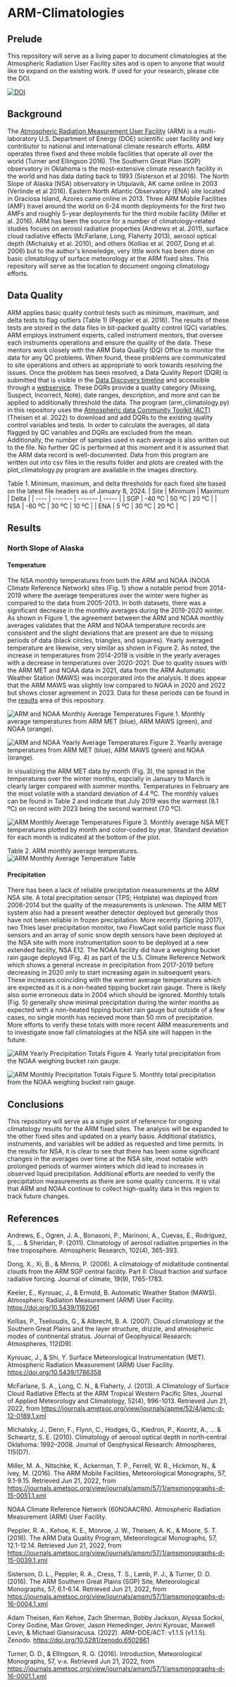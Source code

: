 # ARM-Climatologies
## Prelude
This repository will serve as a living paper to document climatologies at the Atmospheric Radiation User Facility sites and is open to anyone that would like to expand on the existing work.  If used for your research, please cite the DOI.

[![DOI](https://zenodo.org/badge/505950468.svg)](https://zenodo.org/badge/latestdoi/505950468)

## Background
The [Atmospheric Radiation Measurement User Facility](https://arm.gov/) (ARM) is a multi-laboratory U.S. Department of Energy (DOE) scientific user facility and key contributor to national and international climate research efforts.  ARM operates three fixed and three mobile facilities that operate all over the world (Turner and Ellingson 2016).  The Southern Great Plain (SGP) observatory in Oklahoma is the most-extensive climate research facility in the world and has data dating back to 1993 (Sisterson et al 2016).  The North Slope of Alaska (NSA) observatory in Utquiavik, AK came online in 2003 (Verlinde et al 2016).  Eastern North Atlantic Observatory (ENA) site located in Graciosa Island, Azores came online in 2013.  Three ARM Mobile Facilities (AMF) travel around the world on 6-24 month deployments for the first two AMFs and roughly 5-year deployments for the third mobile facility (Miller et al. 2016).  ARM has been the source for a number of climatology-related studies focues on aerosol radiative properties (Andrews et al. 2011), surface cloud radiative effects (McFarlane, Long, Flaherty 2013), aerosol optical depth (Michalsky et al. 2010), and others (Kollias et al. 2007, Dong et al. 2006) but to the author's knowledge, very little work has been done on basic climatology of surface meteorology at the ARM fixed sites.  This repository will serve as the location to document ongoing climatology efforts.

## Data Quality
ARM applies basic quality control tests such as minimum, maximum, and delta tests to flag outliers (Table 1) (Peppler et al. 2016).  The results of these tests are stored in the data files in bit-packed quality control (QC) variables.  ARM employs instrument experts, called instrument mentors, that oversee each instruments operations and ensure the quality of the data. These mentors work closely with the ARM Data Quality (DQ) Office to monitor the data for any QC problems.  When found, these problems are communicated to site operations and others as appropriate to work towards resolving the issues.  Once the problem has been resolved, a Data Quality Report (DQR) is submitted that is visible in the [Data Discovery timeline](https://adc.arm.gov/discovery/#/results/id::nsametC1.b1_atmos_pressure_sfcmet_met_sfcmet?dataLevel=b1&showDetails=true) and accessible through a [webservice](https://code.arm.gov/docs/dqrws-examples/-/wikis/home).  These DQRs provide a quality category (Missing, Suspect, Incorrect, Note), date ranges, description, and more and can be applied to additionally threshold the data.  The program (arm_climatology.py) in this repository uses the [Atmospheric data Community Toolkit (ACT)](https://github.com/ARM-DOE/ACT) (Theisen et al. 2022) to download and add DQRs to the existing quality control variables and tests.  In order to calculate the averages, all data flagged by QC variables and DQRs are excluded from the mean.  Additionally, the number of samples used in each average is also written out to the file.  No further QC is performed at this moment and it is assumed that the ARM data record is well-documented.  Data from this program are written out into csv files in the results folder and plots are created with the plot_climatology.py program are available in the images directory.

Table 1. Minimum, maximum, and delta thresholds for each fixed site based on the latest file headers as of January 8, 2024.
| Site | Minimum | Maximum | Delta |
| ---- | ------- | ------- | ----- |
| SGP  | -40 ºC  | 50 ºC   | 20 ºC |
| NSA  | -60 ºC  | 30 ºC   | 10 ºC |
| ENA  |   5 ºC  | 30 ºC   | 20 ºC |

## Results
### North Slope of Alaska
#### Temperature
The NSA monthly temperatures from both the ARM and NOAA (NOOA Climate Reference Network) sites (Fig. 1) show a notable period from 2014-2019 where the average temperatures over the winter were higher as compared to the data from 2005-2013.   In both datasets, there was a significant decrease in the monthly averages during the 2019-2020 winter.  As shown in Figure 1, the agreement between the ARM and NOAA monthly averages validates that the ARM and NOAA temperature records are consistent and the slight deviations that are present are due to missing periods of data (black circles, triangles, and squares). Yearly averaged temperature are likewise, very similar as shown in Figure 2.  As noted, the increase in temperatures from 2014-2019 is visible in the yearly averages with a decrease in temperatures over 2020-2021.  Due to quality issues with the ARM MET and NOAA data in 2021, data from the ARM Automatic Weather Station (MAWS) was incorporated into the analysis.  It does appear that the ARM MAWS was slightly low compared to NOAA in 2020 and 2022 but shows closer agreement in 2023.  Data for these periods can be found in the [results](https://github.com/AdamTheisen/ARM-Climatologies/tree/main/results) area of this repository.


![ARM and NOAA Monthly Average Temperatures](https://github.com/AdamTheisen/ARM-Climatologies/blob/main/images/nsametC1.b1_temp_mean_nsa60noaacrnX1.b1_temperature_M.png)
Figure 1. Monthly average temperatures from ARM MET (blue), ARM MAWS (green), and NOAA (orange).

![ARM and NOAA Yearly Average Temperatures](https://github.com/AdamTheisen/ARM-Climatologies/blob/main/images/nsametC1.b1_temp_mean_nsa60noaacrnX1.b1_temperature_Y.png)
Figure 2. Yearlly average temperatures from ARM MET (blue), ARM MAWS (green) and NOAA (orange).

In visualizing the ARM MET data by month (Fig. 3), the spread in the temperatures over the winter months, espcially in January to March is clearly larger compared with summer months.  Temperatures in February are the most volatile with a standard deviation of 4.4 ºC.  The monthly values can be found in Table 2 and indicate that July 2019 was the warmest (8.1 ºC) on record with 2023 being the second warmest (7.0 ºC).

![ARM Monthly Average Temperatures](https://github.com/AdamTheisen/ARM-Climatologies/blob/main/images/nsametC1.b1_temp_mean_by_month.png)
Figure 3. Monthly average NSA MET temperatures plotted by month and color-coded by year. Standard deviation for each month is indicated at the bottom of the plot.

Table 2. ARM monthly average temperatures. 
![ARM Monthly Average Temperature Table](https://github.com/AdamTheisen/ARM-Climatologies/blob/main/images/nsametC1.b1_temp_mean_table.png)

#### Precipitation
There has been a lack of reliable precipitation measurements at the ARM NSA site.  A total precipitation sensor (TPS; Hotplate) was deployed from 2006-2014 but the quality of the measurements is unknown.  The ARM MET system also had a present weather detector deployed but generally thos have not been reliable in frozen precipitation.  More recently (Spring 2017), two Thies laser precipitation monitor, two FlowCapt solid particle mass flux sensors and an array of sonic snow depth sensors have been deployed at the NSA site with more instrumentation soon to be deployed at a new extended facility, NSA E12.  The NOAA facility did have a weighing bucket rain gauge deployed (Fig. 4) as part of the U.S. Climate Reference Network which shows a general increase in precipitation from 2017-2019 before decreasing in 2020 only to start increasing again in subsequent years.  These increases coinciding with the warmer average temperatures which are expected as it is a non-heated tipping bucket rain gauge.  There is likely also some erroneous data in 2004 which should be ignored.  Monthly totals (Fig. 5) generally show minimal precipitation during the winter months as expected with a non-heated tipping bucket rain gauge but outside of a few cases, no single month has recieved more than 50 mm of precipitation.  More efforts to verify these totals with more recent ARM measurements and to investigate snow fall climatologies at the NSA site will happen in the future.

![ARM Yearly Precipitation Totals](https://github.com/AdamTheisen/ARM-Climatologies/blob/main/images/nsa60noaacrnX1.b1_precipitation_Y.png)
Figure 4. Yearly total precipitation from the NOAA weighing bucket rain gauge.

![ARM Monthly Precipitation Totals](https://github.com/AdamTheisen/ARM-Climatologies/blob/main/images/nsa60noaacrnX1.b1_precipitation_M.png)
Figure 5. Monthly total precipitation from the NOAA weighing bucket rain gauge.

## Conclusions
This repository will serve as a single point of reference for ongoing climatology results for the ARM fixed sites.  The analysis will be expanded to the other fixed sites and updated on a yearly basis.  Additional statistics, instruments, and variables will be added as requested and time permits. In the results for NSA, it is clear to see that there has been some significant changes in the averages over time at the NSA site, most notable with prolonged periods of warmer winters which did lead to increases in observed liquid precipitation.  Additional efforts are needed to verify the precipitation measurements as there are some quality concerns.  It is vital that ARM and NOAA continue to collect high-quality data in this region to track future changes.

## References
Andrews, E., Ogren, J. A., Bonasoni, P., Marinoni, A., Cuevas, E., Rodríguez, S., ... & Sheridan, P. (2011). Climatology of aerosol radiative properties in the free troposphere. Atmospheric Research, 102(4), 365-393.

Dong, X., Xi, B., & Minnis, P. (2006). A climatology of midlatitude continental clouds from the ARM SGP central facility. Part II: Cloud fraction and surface radiative forcing. Journal of climate, 19(9), 1765-1783.

Keeler, E., Kyrouac, J., & Ermold, B. Automatic Weather Station (MAWS). Atmospheric Radiation Measurement (ARM) User Facility. https://doi.org/10.5439/1162061

Kollias, P., Tselioudis, G., & Albrecht, B. A. (2007). Cloud climatology at the Southern Great Plains and the layer structure, drizzle, and atmospheric modes of continental stratus. Journal of Geophysical Research: Atmospheres, 112(D9).

Kyrouac, J., & Shi, Y. Surface Meteorological Instrumentation (MET). Atmospheric Radiation Measurement (ARM) User Facility. https://doi.org/10.5439/1786358

McFarlane, S. A., Long, C. N., & Flaherty, J. (2013). A Climatology of Surface Cloud Radiative Effects at the ARM Tropical Western Pacific Sites, Journal of Applied Meteorology and Climatology, 52(4), 996-1013. Retrieved Jun 21, 2022, from https://journals.ametsoc.org/view/journals/apme/52/4/jamc-d-12-0189.1.xml

Michalsky, J., Denn, F., Flynn, C., Hodges, G., Kiedron, P., Koontz, A., ... & Schwartz, S. E. (2010). Climatology of aerosol optical depth in north‐central Oklahoma: 1992–2008. Journal of Geophysical Research: Atmospheres, 115(D7).

Miller, M. A., Nitschke, K., Ackerman, T. P., Ferrell, W. R., Hickmon, N., & Ivey, M. (2016). The ARM Mobile Facilities, Meteorological Monographs, 57, 9.1-9.15. Retrieved Jun 21, 2022, from https://journals.ametsoc.org/view/journals/amsm/57/1/amsmonographs-d-15-0051.1.xml

NOAA Climate Reference Network (60NOAACRN). Atmospheric Radiation Measurement (ARM) User Facility.

Peppler, R. A., Kehoe, K. E., Monroe, J. W., Theisen, A. K., & Moore, S. T. (2016). The ARM Data Quality Program, Meteorological Monographs, 57, 12.1-12.14. Retrieved Jun 21, 2022, from https://journals.ametsoc.org/view/journals/amsm/57/1/amsmonographs-d-15-0039.1.xml

Sisterson, D. L., Peppler, R. A., Cress, T. S., Lamb, P. J., & Turner, D. D. (2016). The ARM Southern Great Plains (SGP) Site, Meteorological Monographs, 57, 6.1-6.14. Retrieved Jun 21, 2022, from https://journals.ametsoc.org/view/journals/amsm/57/1/amsmonographs-d-16-0004.1.xml

Adam Theisen, Ken Kehoe, Zach Sherman, Bobby Jackson, Alyssa Sockol, Corey Godine, Max Grover, Jason Hemedinger, Jenni Kyrouac, Maxwell Levin, & Michael Giansiracusa. (2022). ARM-DOE/ACT: v1.1.5 (v1.1.5). Zenodo. https://doi.org/10.5281/zenodo.6502861

Turner, D. D., & Ellingson, R. G. (2016). Introduction, Meteorological Monographs, 57, v-x. Retrieved Jun 21, 2022, from https://journals.ametsoc.org/view/journals/amsm/57/1/amsmonographs-d-16-0001.1.xml
